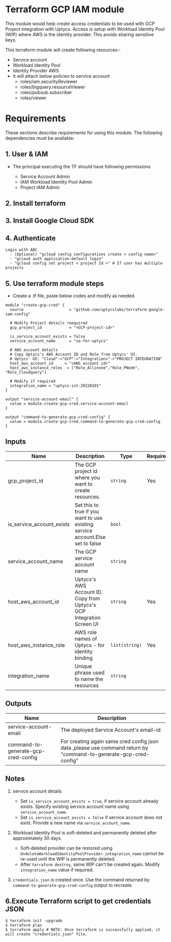 # Terraform GCP IAM module

This module would help create access credentials to be used with GCP Project integration with Uptycs.
Access is setup with Workload Identity Pool (WIP) where AWS is the identity provider.
This avoids sharing sensitive keys.

This terraform module will create following resources:-

* Service account
* Workload Identity Pool
* Identity Provider AWS
* It will attach below policies to service account
  * roles/iam.securityReviewer
  * roles/bigquery.resourceViewer
  * roles/pubsub.subscriber
  * roles/viewer

# Requirements

These sections describe requirements for using this module.
The following dependencies must be available:

## 1. User & IAM

* The principal executing the TF should have following permissions

  * Service Account Admin
  * IAM Workload Identity Pool Admin
  * Project IAM Admin

## 2. Install terraform

## 3. Install Google Cloud SDK

## 4. Authenticate

```
Login with ADC
  - (Optional) "gcloud config configurations create < config name>" 
  - "gcloud auth application-default login"
  - "gcloud config set project < project Id >" # If user has multiple projects 
```

## 5. Use terraform module steps

* Create a <filename>.tf file, paste below codes and modify as needed.

```
module "create-gcp-cred" {
  source                    = "github.com/uptycslabs/terraform-google-iam-config"

  # Modify Project details reequired
  gcp_project_id            = "<GCP-project-id>"

  is_service_account_exists = false
  service_account_name      = "sa-for-uptycs"

  # AWS account details
  # Copy Uptycs's AWS Account ID and Role from Uptycs' UI.
  # Uptycs' UI: "Cloud"->"GCP"->"Integrations"->"PROJECT INTEGRATION"
  host_aws_account_id     = "<AWS account id>"
  host_aws_instance_roles  = ["Role_Allinone","Role_PNode", "Role_Cloudquery"]

  # Modify if required
  integration_name = "uptycs-int-20220101"
}

output "service-account-email" {
  value = module.create-gcp-cred.service-account-email
}

output "command-to-generate-gcp-cred-config" {
  value = module.create-gcp-cred.command-to-generate-gcp-cred-config
}
```

## Inputs


| Name                      | Description                                                                    | Type           | Required | Default                 |
| --------------------------- | -------------------------------------------------------------------------------- | ---------------- | ---------- | ------------------------- |
| gcp_project_id            | The GCP project id where you want to create resources.                         | `string`       | Yes      |                         |
| is_service_account_exists | Set this to true if you want to use existing service account.Else set to false | `bool`         |          | `false`                 |
| service_account_name      | The GCP service account name                                                   | `string`       |          | `"sa-for-uptycs"`       |
| host_aws_account_id       | Uptycs's AWS Account ID. Copy from Uptycs's GCP Integration Screen UI          | `string`       | Yes      |                         |
| host_aws_instance_role    | AWS role names of Uptycs - for identity binding                                | `list(string)` | Yes      |                         |
| integration_name          | Unique phrase used to name the resources                                       | `string`       |          | `"uptycs-int-20220101"` |

## Outputs


| Name                                | Description                                                                                                       |
| ------------------------------------- | ------------------------------------------------------------------------------------------------------------------- |
| service-account-email               | The deployed Service Account's email-id                                                                           |
| command-to-generate-gcp-cred-config | For creating again same cred config json data ,please use command return by "command-to-generate-gcp-cred-config" |

## Notes

1. service account details

   - Set `is_service_account_exists = true`, if service account already exists. Specify existing service account name using `service_account_name`.
   - Set `is_service_account_exists = false` if service account does not exist. Provide a new name via `service_account_name`.
2. Workload Identity Pool is soft-deleted and permanently deleted after approximately 30 days.

   - Soft-deleted provider can be restored using `UndeleteWorkloadIdentityPoolProvider`.  `integration_name` cannot be re-used until the WIP is permanently deleted.
   - After `terraform destroy`, same WIP can't be created again. Modify `integration_name` value if required.
3. `credentials.json` is created once. Use the command returned by `command-to-generate-gcp-cred-config` output to recreate.

## 6.Execute Terraform script to get credentials JSON

```
$ terraform init -upgrade
$ terraform plan
$ terraform apply # NOTE: Once terraform is successfully applied, it will create "credentials.json" file.
```
